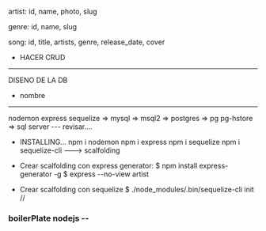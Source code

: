 artist:
id, name, photo, slug

genre:
id, name, slug

song:
id, title, artists, genre, release_date, cover

- HACER CRUD

------
 DISENO DE LA DB
 - nombre

 ------------
 nodemon
 express
 sequelize => mysql => msql2
           => postgres => pg pg-hstore
           => sql server --- revisar....


- INSTALLING...
    npm i nodemon
    npm i express
    npm i sequelize
    npm i sequelize-cli  ---> scalfolding

- Crear scalfolding con express generator:
$ npm install express-generator -g
$ express --no-view artist

- Crear scalfolding con sequelize
$ ./node_modules/.bin/sequelize-cli init // 
### boilerPlate nodejs -- 

